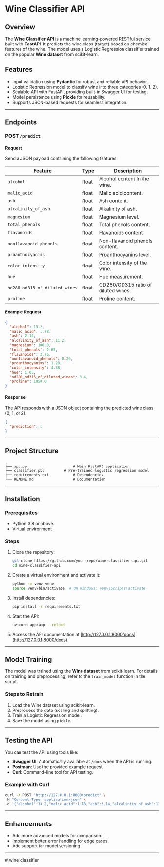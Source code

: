 # Wine Classifier API

## Overview

The **Wine Classifier API** is a machine learning-powered RESTful service built with **FastAPI**. It predicts the wine class (target) based on chemical features of the wine. The model uses a Logistic Regression classifier trained on the popular **Wine dataset** from scikit-learn.

## Features

- Input validation using **Pydantic** for robust and reliable API behavior.
- Logistic Regression model to classify wine into three categories (0, 1, 2).
- Scalable API with FastAPI, providing built-in Swagger UI for testing.
- Model persistence using **Pickle** for reusability.
- Supports JSON-based requests for seamless integration.

---

## Endpoints

### **POST** `/predict`

#### Request

Send a JSON payload containing the following features:

| Feature                        | Type  | Description                         |
| ------------------------------ | ----- | ----------------------------------- |
| `alcohol`                      | float | Alcohol content in the wine.        |
| `malic_acid`                   | float | Malic acid content.                 |
| `ash`                          | float | Ash content.                        |
| `alcalinity_of_ash`            | float | Alkalinity of ash.                  |
| `magnesium`                    | float | Magnesium level.                    |
| `total_phenols`                | float | Total phenols content.              |
| `flavanoids`                   | float | Flavanoids content.                 |
| `nonflavanoid_phenols`         | float | Non-flavanoid phenols content.      |
| `proanthocyanins`              | float | Proanthocyanins level.              |
| `color_intensity`              | float | Color intensity of the wine.        |
| `hue`                          | float | Hue measurement.                    |
| `od280_od315_of_diluted_wines` | float | OD280/OD315 ratio of diluted wines. |
| `proline`                      | float | Proline content.                    |

#### Example Request

```json
{
  "alcohol": 13.2,
  "malic_acid": 1.78,
  "ash": 2.14,
  "alcalinity_of_ash": 11.2,
  "magnesium": 100.0,
  "total_phenols": 2.65,
  "flavanoids": 2.76,
  "nonflavanoid_phenols": 0.26,
  "proanthocyanins": 1.28,
  "color_intensity": 4.38,
  "hue": 1.05,
  "od280_od315_of_diluted_wines": 3.4,
  "proline": 1050.0
}
```

#### Response

The API responds with a JSON object containing the predicted wine class (0, 1, or 2).

```json
{
  "prediction": 1
}
```

---

## Project Structure

```plaintext
.
├── app.py                     # Main FastAPI application
├── classifier.pkl         # Pre-trained logistic regression model
├── requirements.txt           # Dependencies
└── README.md                  # Documentation
```

---

## Installation

### Prerequisites

- Python 3.8 or above.
- Virtual environment

### Steps

1. Clone the repository:

   ```bash
   git clone https://github.com/your-repo/wine-classifier-api.git
   cd wine-classifier-api
   ```

2. Create a virtual environment and activate it:

   ```bash
   python -m venv venv
   source venv/bin/activate  # On Windows: venv\Scripts\activate
   ```

3. Install dependencies:

   ```bash
   pip install -r requirements.txt
   ```

4. Start the API:

   ```bash
   uvicorn app:app --reload
   ```

5. Access the API documentation at [http://127.0.0.1:8000/docs](http://127.0.0.1:8000/docs).

---

## Model Training

The model was trained using the **Wine dataset** from scikit-learn. For details on training and preprocessing, refer to the `train_model` function in the script.

### Steps to Retrain

1. Load the Wine dataset using scikit-learn.
2. Preprocess the data (scaling and splitting).
3. Train a Logistic Regression model.
4. Save the model using `pickle`.

---

## Testing the API

You can test the API using tools like:

- **Swagger UI**: Automatically available at `/docs` when the API is running.
- **Postman**: Use the provided example request.
- **Curl**: Command-line tool for API testing.

### Example with Curl

```bash
curl -X POST "http://127.0.0.1:8000/predict" \
-H "Content-Type: application/json" \
-d '{"alcohol":13.2,"malic_acid":1.78,"ash":2.14,"alcalinity_of_ash":11.2,"magnesium":100.0,"total_phenols":2.65,"flavanoids":2.76,"nonflavanoid_phenols":0.26,"proanthocyanins":1.28,"color_intensity":4.38,"hue":1.05,"od280_od315_of_diluted_wines":3.4,"proline":1050.0}'
```

---

## Enhancements

- Add more advanced models for comparison.
- Implement better error handling for edge cases.
- Add support for model versioning.

---
#   w i n e _ c l a s s i f i e r 
 
 
